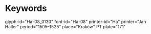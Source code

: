 # Keywords
glyph-id="Ha-08_0130"
font-id="Ha-08"
printer-id="Ha"
printer="Jan Haller"
period="1505–1525"
place="Kraków"
PT plate="171"
